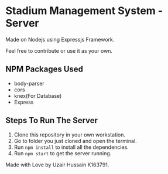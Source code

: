 # Stadium Management System - Server

Made on Nodejs using Expressjs Framework.

Feel free to contribute or use it as your own.

## NPM Packages Used

* body-parser
* cors
* knex(For Database)
* Express

## Steps To Run The Server

1. Clone this repository in your own workstation.
2. Go to folder you just cloned and open the terminal.
3. Run `npm install` to install all the dependencies.
4. Run `npm start` to get the server running.

Made with Love by Uzair Hussain K163791.

